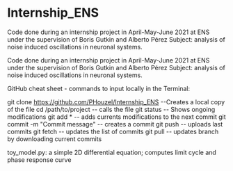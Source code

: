 # Internship_ENS

Code done during an internship project in April-May-June 2021 at ENS under the supervision of Boris Gutkin and Alberto Pérez
Subject: analysis of noise induced oscillations in neuronal systems.


Code done during an internship project in April-May-June 2021 at ENS under the supervision of Boris Gutkin and Alberto Pérez
Subject: analysis of noise induced oscillations in neuronal systems.

GitHub cheat sheet - commands to input locally in the Terminal:

git clone https://github.com/PHouzel/Internship_ENS --Creates a local copy of the file
cd /path/to/project  -- calls the file
git status   -- Shows ongoing modifications
git add *    -- adds currents modifications to the next commit
git commit -m "Commit message"    -- creates a commit
git push     -- uploads last commits
git fetch    -- updates the list of commits
git pull     -- updates branch by downloading current commits


toy_model.py: a simple 2D differential equation; computes limit cycle and phase response curve
